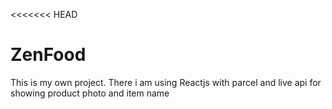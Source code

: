 <<<<<<< HEAD
# ZenFood
This is my own project. There i am using Reactjs with parcel and live api for showing product photo and item name 

<!-- react code -->

<!-- Food ordering -->
<!--
Planning of food deliver site
  Header
    -Logo
    -Nav-Items
  Body
    -Search
    -RestaurantContainer
      -RestaurantCard
        -img
        -Name of Res, Star rating , cuisine, delivery timer
  Footer
    -Copyright
    -Links
    -Address
    -Contact
-->
<!-- Namaste React 🚀
Parcel
    Dev Build
    Local Server
    HMR = Hot Module Replacement
    File Watching Algorithm - written in C++
    Caching - Faster Builds
    Image Optimization
    Minification
    Bundling
    Compress
    Consistent Hashing
    Code Splitting
    Differential Bundling - support older browsers
    Diagnostic
    Error Handling
    HTTPs
    Tree Shaking - remove unused code
    Different dev and prod bundles


Namaste Food
/**

Header
  Logo
  Nav Items
Body
  Search
  RestaurantContainer
  RestaurantCard
  - Img
  - Name of Res, Star Rating, cuisine, delery tie
Footer
    Copyright
    Links
    Address
    Contact */
Two types of Export/Import

    Default Export/Import
    export default Component; import Component from "path";

    Named Export/Import
    export const Component; import {Component} from "path";

React Hooks
(Normal JS utility functions)

    useState() - Superpowerful State Variables in react
    useEffect()
2 types Routing in web apps
    Client Side Routing
    Server Side Routing
Redux Toolkit
    Install @reduxjs/toolkit and react-redux
    Build our store
    Connect our store to our app
    Slice (cartSlice)
    dispatch(action)
    Selector -->
